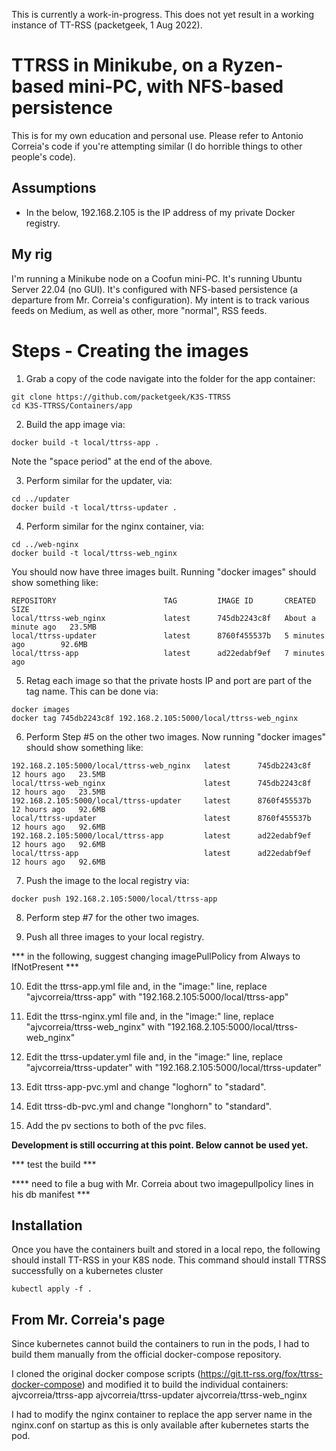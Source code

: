 This is currently a work-in-progress.  This does not yet result in a working instance of TT-RSS (packetgeek, 1 Aug 2022).

# TTRSS in Minikube, on a Ryzen-based mini-PC, with NFS-based persistence

This is for my own education and personal use.  Please refer to Antonio Correia's code if you're attempting similar (I do horrible things to other people's code).

## Assumptions

- In the below, 192.168.2.105 is the IP address of my private Docker registry.

## My rig

I'm running a Minikube node on a Coofun mini-PC.  It's running Ubuntu Server 22.04 (no GUI).  It's configured with NFS-based persistence (a departure from Mr. Correia's configuration).  My intent is to track various feeds on Medium, as well as other, more "normal", RSS feeds.

# Steps - Creating the images

1) Grab a copy of the code navigate into the folder for the app container:
```
git clone https://github.com/packetgeek/K3S-TTRSS
cd K3S-TTRSS/Containers/app
```

2) Build the app image via:
```
docker build -t local/ttrss-app .
```
  Note the "space period" at the end of the above.

3) Perform similar for the updater, via:
```
cd ../updater
docker build -t local/ttrss-updater .
```

4) Perform similar for the nginx container, via:
```
cd ../web-nginx
docker build -t local/ttrss-web_nginx
```
You should now have three images built.  Running "docker images" should show something like:
```
REPOSITORY                        TAG         IMAGE ID       CREATED              SIZE
local/ttrss-web_nginx             latest      745db2243c8f   About a minute ago   23.5MB
local/ttrss-updater               latest      8760f455537b   5 minutes ago        92.6MB
local/ttrss-app                   latest      ad22edabf9ef   7 minutes ago 
```

5) Retag each image so that the private hosts IP and port are part of the tag name.  This can be done via:
```
docker images
docker tag 745db2243c8f 192.168.2.105:5000/local/ttrss-web_nginx
```
6) Perform Step #5 on the other two images.  Now running "docker images" should show something like:
```
192.168.2.105:5000/local/ttrss-web_nginx   latest      745db2243c8f   12 hours ago   23.5MB
local/ttrss-web_nginx                      latest      745db2243c8f   12 hours ago   23.5MB
192.168.2.105:5000/local/ttrss-updater     latest      8760f455537b   12 hours ago   92.6MB
local/ttrss-updater                        latest      8760f455537b   12 hours ago   92.6MB
192.168.2.105:5000/local/ttrss-app         latest      ad22edabf9ef   12 hours ago   92.6MB
local/ttrss-app                            latest      ad22edabf9ef   12 hours ago   92.6MB
```
7) Push the image to the local registry via:
```
docker push 192.168.2.105:5000/local/ttrss-app
```

8) Perform step #7 for the other two images.

9) Push all three images to your local registry.

*** in the following, suggest changing imagePullPolicy from Always to IfNotPresent ***

10) Edit the ttrss-app.yml file and, in the "image:" line, replace "ajvcorreia/ttrss-app" with "192.168.2.105:5000/local/ttrss-app"

11) Edit the ttrss-nginx.yml file and, in the "image:" line, replace "ajvcorreia/ttrss-web_nginx" with "192.168.2.105:5000/local/ttrss-web_nginx"

12) Edit the ttrss-updater.yml file and, in the "image:" line, replace "ajvcorreia/ttrss-updater" with "192.168.2.105:5000/local/ttrss-updater"

13) Edit ttrss-app-pvc.yml and change "loghorn" to "stadard".

14) Edit ttrss-db-pvc.yml and change "longhorn" to "standard".

15) Add the pv sections to both of the pvc files.

**Development is still occurring at this point.  Below cannot be used yet.**

*** test the build ***

**** need to file a bug with Mr. Correia about two imagepullpolicy lines in his db manifest ***


## Installation

Once you have the containers built and stored in a local repo, the following should install TT-RSS in your K8S node.
This command should install TTRSS successfully on a kubernetes cluster
```
kubectl apply -f .
```
## From Mr. Correia's page 

Since kubernetes cannot build the containers to run in the pods, I had to build them manually from the official docker-compose repository.

I cloned the original docker compose scripts (https://git.tt-rss.org/fox/ttrss-docker-compose) and modified it to build the individual containers:
ajvcorreia/ttrss-app
ajvcorreia/ttrss-updater
ajvcorreia/ttrss-web_nginx

I had to modify the nginx container to replace the app server name in the nginx.conf on startup as this is only available after kubernetes starts the pod.
